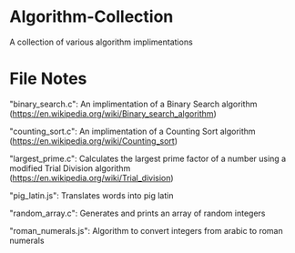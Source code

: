 # Algorithm-Collection

A collection of various algorithm implimentations

# File Notes

"binary_search.c": An implimentation of a Binary Search algorithm (https://en.wikipedia.org/wiki/Binary_search_algorithm)

"counting_sort.c": An implimentation of a Counting Sort algorithm (https://en.wikipedia.org/wiki/Counting_sort)

"largest_prime.c": Calculates the largest prime factor of a number using a modified Trial Division algorithm (https://en.wikipedia.org/wiki/Trial_division)

"pig_latin.js": Translates words into pig latin

"random_array.c": Generates and prints an array of random integers

"roman_numerals.js": Algorithm to convert integers from arabic to roman numerals
